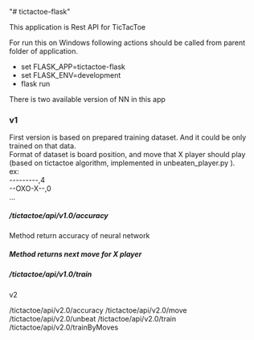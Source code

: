 "# tictactoe-flask" 

This application is Rest API for TicTacToe

For run this on Windows following actions should be called from parent folder of application.

<ul>
  <li>set FLASK_APP=tictactoe-flask</li>
  <li>set FLASK_ENV=development</li>
  <li>flask run</li>
</ul>

There is two available version of NN in this app

<p>
<h3>v1</h3>

<div>
  First version is based on prepared training dataset. And it could be only trained on that data. <br/>
  Format of dataset is board position, and move that X player should play (based on tictactoe algorithm, implemented in unbeaten_player.py ). <br/>
  ex: <br />
  ---------,4 <br />
  --OXO-X--,0 <br />
  ... <br />
  
<h5>/tictactoe/api/v1.0/accuracy</h5>
<p>Method return accuracy of neural network</p>

<h5></tictactoe/api/v1.0/move</h5>
<p>Method returns next move for X player</p>
  
<h5>/tictactoe/api/v1.0/train</h5>
<p></p>
</p>
v2

/tictactoe/api/v2.0/accuracy
/tictactoe/api/v2.0/move
/tictactoe/api/v2.0/unbeat
/tictactoe/api/v2.0/train
/tictactoe/api/v2.0/trainByMoves
